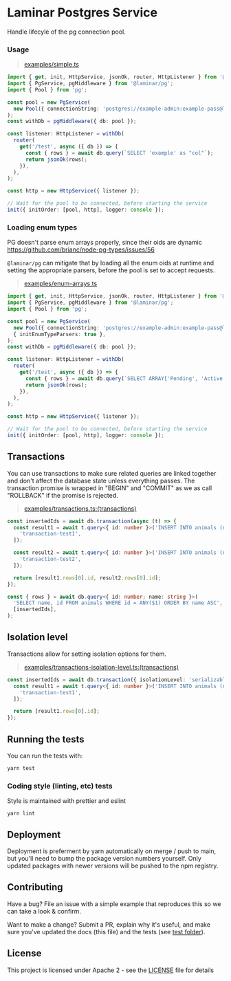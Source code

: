 # Laminar Postgres Service

Handle lifecyle of the pg connection pool.

### Usage

> [examples/simple.ts](https://github.com/ivank/laminar/tree/main/packages/pg/examples/simple.ts)

```typescript
import { get, init, HttpService, jsonOk, router, HttpListener } from '@laminar/laminar';
import { PgService, pgMiddleware } from '@laminar/pg';
import { Pool } from 'pg';

const pool = new PgService(
  new Pool({ connectionString: 'postgres://example-admin:example-pass@localhost:5432/example', max: 5 }),
);
const withDb = pgMiddleware({ db: pool });

const listener: HttpListener = withDb(
  router(
    get('/test', async ({ db }) => {
      const { rows } = await db.query(`SELECT 'example' as "col"`);
      return jsonOk(rows);
    }),
  ),
);

const http = new HttpService({ listener });

// Wait for the pool to be connected, before starting the service
init({ initOrder: [pool, http], logger: console });
```

### Loading enum types

PG doesn't parse enum arrays properly, since their oids are dynamic https://github.com/brianc/node-pg-types/issues/56

`@laminar/pg` can mitigate that by loading all the enum oids at runtime and setting the appropriate parsers, before the pool is set to accept requests.

> [examples/enum-arrays.ts](https://github.com/ivank/laminar/tree/main/packages/pg/examples/enum-arrays.ts)

```typescript
import { get, init, HttpService, jsonOk, router, HttpListener } from '@laminar/laminar';
import { PgService, pgMiddleware } from '@laminar/pg';
import { Pool } from 'pg';

const pool = new PgService(
  new Pool({ connectionString: 'postgres://example-admin:example-pass@localhost:5432/example', max: 5 }),
  { initEnumTypeParsers: true },
);
const withDb = pgMiddleware({ db: pool });

const listener: HttpListener = withDb(
  router(
    get('/test', async ({ db }) => {
      const { rows } = await db.query(`SELECT ARRAY['Pending', 'Active']::enum_state[] as "col"`);
      return jsonOk(rows);
    }),
  ),
);

const http = new HttpService({ listener });

// Wait for the pool to be connected, before starting the service
init({ initOrder: [pool, http], logger: console });
```

## Transactions

You can use transactions to make sure related queries are linked together and don't affect the database state unless everything passes. The transaction promise is wrapped in "BEGIN" and "COMMIT" as we as call "ROLLBACK" if the promise is rejected.

> [examples/transactions.ts:(transactions)](https://github.com/ivank/laminar/tree/main/packages/pg/examples/transactions.ts#L15-L32)

```typescript
const insertedIds = await db.transaction(async (t) => {
  const result1 = await t.query<{ id: number }>('INSERT INTO animals (name) VALUES ($1) RETURNING id', [
    'transaction-test1',
  ]);

  const result2 = await t.query<{ id: number }>('INSERT INTO animals (name) VALUES ($1) RETURNING id', [
    'transaction-test2',
  ]);

  return [result1.rows[0].id, result2.rows[0].id];
});

const { rows } = await db.query<{ id: number; name: string }>(
  'SELECT name, id FROM animals WHERE id = ANY($1) ORDER BY name ASC',
  [insertedIds],
);
```

## Isolation level

Transactions allow for setting isolation options for them.

> [examples/transactions-isolation-level.ts:(transactions)](https://github.com/ivank/laminar/tree/main/packages/pg/examples/transactions-isolation-level.ts#L15-L23)

```typescript
const insertedIds = await db.transaction({ isolationLevel: 'serializable' }, async (t) => {
  const result1 = await t.query<{ id: number }>('INSERT INTO animals (name) VALUES ($1) RETURNING id', [
    'transaction-test1',
  ]);

  return [result1.rows[0].id];
});
```

## Running the tests

You can run the tests with:

```bash
yarn test
```

### Coding style (linting, etc) tests

Style is maintained with prettier and eslint

```
yarn lint
```

## Deployment

Deployment is preferment by yarn automatically on merge / push to main, but you'll need to bump the package version numbers yourself. Only updated packages with newer versions will be pushed to the npm registry.

## Contributing

Have a bug? File an issue with a simple example that reproduces this so we can take a look & confirm.

Want to make a change? Submit a PR, explain why it's useful, and make sure you've updated the docs (this file) and the tests (see [test folder](test)).

## License

This project is licensed under Apache 2 - see the [LICENSE](LICENSE) file for details
